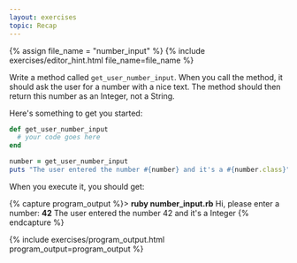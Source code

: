 ```yaml
---
layout: exercises
topic: Recap
---
```


{% assign file_name = "number_input" %}
{% include exercises/editor_hint.html file_name=file_name %}

Write a method called `get_user_number_input`. When you call the method, it should ask the user for a number with a nice text. The method should then return this number as an Integer, not a String.

Here's something to get you started:

```ruby
def get_user_number_input
  # your code goes here
end

number = get_user_number_input
puts "The user entered the number #{number} and it's a #{number.class}"
```

When you execute it, you should get:

{% capture program_output %}> <b>ruby number_input.rb</b>
Hi, please enter a number: <b>42</b>
The user entered the number 42 and it's a Integer
{% endcapture %}

{% include exercises/program_output.html program_output=program_output %}
